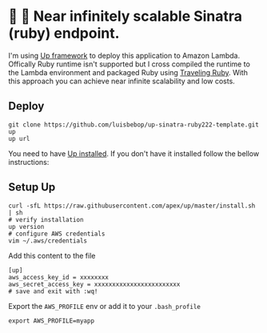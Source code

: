 # 🚀 👀 Near infinitely scalable Sinatra (ruby) endpoint.

I'm using [Up framework](https://github.com/apex/up/) to deploy this application to Amazon Lambda. Offically Ruby runtime isn't supported but I cross compiled the runtime to the Lambda environment and packaged Ruby using [Traveling Ruby](https://github.com/phusion/traveling-ruby). With this approach you can achieve near infinite scalability and low costs.

## Deploy

```shell
git clone https://github.com/luisbebop/up-sinatra-ruby222-template.git
up
up url
```

You need to have [Up installed](http://up.docs.apex.sh/#installation). If you don't have it installed follow the bellow instructions:

## Setup Up

```shell
curl -sfL https://raw.githubusercontent.com/apex/up/master/install.sh | sh
# verify installation
up version
# configure AWS credentials
vim ~/.aws/credentials
```
Add this content to the file

```
[up]
aws_access_key_id = xxxxxxxx
aws_secret_access_key = xxxxxxxxxxxxxxxxxxxxxxxx
# save and exit with :wq!
```

Export the `AWS_PROFILE` env or add it to your `.bash_profile`

```
export AWS_PROFILE=myapp
```